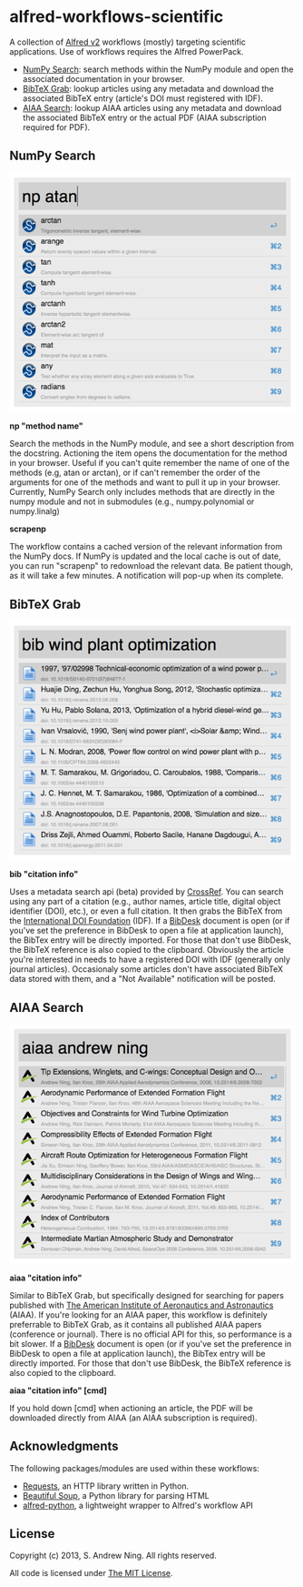 alfred-workflows-scientific
===========================

A collection of [Alfred v2](http://www.alfredapp.com) workflows (mostly) targeting scientific applications.  Use of workflows requires the Alfred PowerPack.

- [NumPy Search](#numpy): search methods within the NumPy module and open the associated documentation in your browser.
- [BibTeX Grab](#bibtex): lookup articles using any metadata and download the associated BibTeX entry (article's DOI must registered with IDF).
- [AIAA Search](#aiaa): lookup AIAA articles using any metadata and download the associated BibTeX entry or the actual PDF (AIAA subscription required for PDF).


<a id="numpy"></a>
NumPy Search
------------


![](np.tiff)

**np "method name"**

Search the methods in the NumPy module, and see a short description from the docstring. Actioning the item opens the documentation for the method in your browser.  Useful if you can't quite remember the name of one of the methods (e.g, atan or arctan), or if can't remember the order of the arguments for one of the methods and want to pull it up in your browser.  Currently, NumPy Search only includes methods that are directly in the numpy module and not in submodules (e.g., numpy.polynomial or numpy.linalg)

**scrapenp**

The workflow contains a cached version of the relevant information from the NumPy docs.  If NumPy is updated and the local cache is out of date, you can run "scrapenp" to redownload the relevant data.  Be patient though, as it will take a few minutes.  A notification will pop-up when its complete.

<a id="bibtex"></a>
BibTeX Grab
-----------

![](bib.tiff)

**bib "citation info"**

Uses a metadata search api (beta) provided by [CrossRef](http://search.labs.crossref.org).  You can search using any part of a citation (e.g., author names, article title, digital object identifier (DOI), etc.), or even a full citation.  It then grabs the BibTeX from the [International DOI Foundation](http://dx.doi.org) (IDF).  If a [BibDesk](http://bibdesk.sourceforge.net) document is open (or if you've set the preference in BibDesk to open a file at application launch), the BibTex entry will be directly imported.  For those that don't use BibDesk, the BibTeX reference is also copied to the clipboard.  Obviously the article you're interested in needs to have a registered DOI with IDF (generally only journal articles).  Occasionaly some articles don't have associated BibTeX data stored with them, and a "Not Available" notification will be posted.


<a id="aiaa"></a>
AIAA Search
-----------

![](aiaa.tiff)

**aiaa "citation info"**

Similar to BibTeX Grab, but specifically designed for searching for papers published with [The American Institute of Aeronautics and Astronautics](http://arc.aiaa.org) (AIAA).  If you're looking for an AIAA paper, this workflow is definitely preferrable to BibTeX Grab, as it contains all published AIAA papers (conference or journal).  There is no official API for this, so performance is a bit slower.  If a [BibDesk](http://bibdesk.sourceforge.net) document is open (or if you've set the preference in BibDesk to open a file at application launch), the BibTex entry will be directly imported.  For those that don't use BibDesk, the BibTeX reference is also copied to the clipboard.

**aiaa "citation info" [cmd]**

If you hold down [cmd] when actioning an article, the PDF will be downloaded directly from AIAA (an AIAA subscription is required).

Acknowledgments
---------------

The following packages/modules are used within these workflows:

- [Requests](http://docs.python-requests.org/en/latest/), an HTTP library written in Python.
- [Beautiful Soup](http://www.crummy.com/software/BeautifulSoup/), a Python library for parsing HTML
- [alfred-python](https://github.com/nikipore/alfred-python), a lightweight wrapper to Alfred's workflow API

License
-------

Copyright (c) 2013, S. Andrew Ning.  All rights reserved.

All code is licensed under [The MIT License](http://opensource.org/licenses/mit-license.php).
